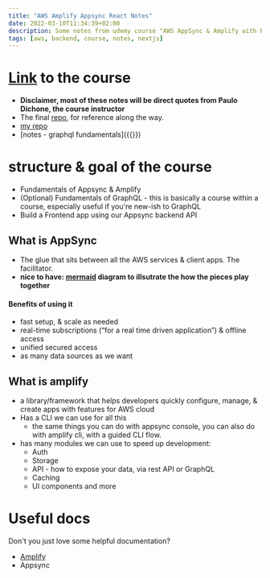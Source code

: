 ```yaml
---
title: "AWS Amplify Appsync React Notes"
date: 2022-03-10T11:34:39+02:00
description: Some notes from udemy course "AWS AppSync & Amplify with React & GraphQL"
tags: [aws, backend, course, notes, nextjs]
---
```


# [Link](https://www.udemy.com/course/aws-appsync-amplify-with-react-graphql-course/) to the course
- **Disclaimer, most of these notes will be direct quotes from Paulo Dichone, the course instructor**
- The final [repo](https://github.com/pdichone/amplify-appsync-blog-course), for reference along the way.
- [my repo]()
- [notes - graphql fundamentals]({{<ref graphql-fundamentals-notes>}})


# structure & goal of the course
- Fundamentals of Appsync & Amplify
- (Optional) Fundamentals of GraphQL - this is basically a course within a course, especially useful if you're new-ish to GraphQL
- Build a Frontend app using our Appsync backend API

## What is AppSync
- The glue that sits between all the AWS services & client apps. The facilitator.
- **nice to have: [mermaid](https://robb.sh/posts/how-to-use-mermaid-diagrams-in-hugo/) diagram to illsutrate the how the pieces play together**
#### Benefits of using it
* fast setup, & scale as needed
* real-time subscriptions (“for a real time driven application”) & offline access
* unified secured access
* as many data sources as we want

## What is amplify
* a library/framework that helps developers quickly configure, manage, & create apps with features for AWS cloud
* Has a CLI we can use for all this
    * the same things you can do with appsync console, you can also do with amplify cli, with a guided CLI flow. 
* has many modules we can use to speed up development:
    * Auth
    * Storage 
    * API - how to expose your data, via rest API or GraphQL
    * Caching 
    * UI components and more

# Useful docs
Don't you just love some helpful documentation?

- [Amplify](https://docs.amplify.aws/)
- Appsync
